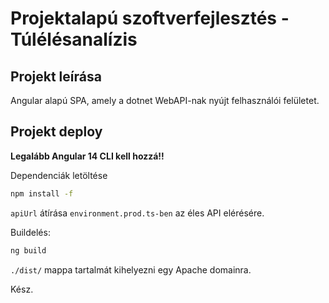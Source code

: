 # Projektalapú szoftverfejlesztés - Túlélésanalízis

## Projekt leírása
Angular alapú SPA, amely a dotnet WebAPI-nak nyújt felhasználói felületet.

## Projekt deploy
**Legalább Angular 14 CLI kell hozzá!!**

Dependenciák letöltése
```bash
npm install -f
```

`apiUrl` átírása `environment.prod.ts-ben` az éles API elérésére.

Buildelés:

```bash
ng build
```

`./dist/` mappa tartalmát kihelyezni egy Apache domainra.

Kész.
